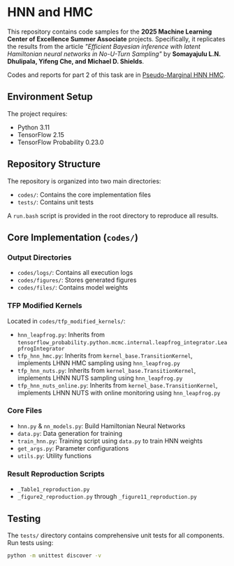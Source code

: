 # HNN and HMC

This repository contains code samples for the **2025 Machine Learning Center of Excellence Summer Associate** projects. Specifically, it replicates the results from the article *"Efficient Bayesian inference with latent Hamiltonian neural networks in No-U-Turn Sampling"* by **Somayajulu L.N. Dhulipala, Yifeng Che, and Michael D. Shields**.

Codes and reports for part 2 of this task are in [Pseudo-Marginal HNN HMC](https://github.com/HongxiaoChen/JPMC-part-2).

## Environment Setup

The project requires:
- Python 3.11
- TensorFlow 2.15  
- TensorFlow Probability 0.23.0

## Repository Structure

The repository is organized into two main directories:
- `codes/`: Contains the core implementation files
- `tests/`: Contains unit tests

A `run.bash` script is provided in the root directory to reproduce all results.

## Core Implementation (`codes/`)

### Output Directories
- `codes/logs/`: Contains all execution logs
- `codes/figures/`: Stores generated figures
- `codes/files/`: Contains model weights

### TFP Modified Kernels
Located in `codes/tfp_modified_kernels/`:
- `hnn_leapfrog.py`: Inherits from `tensorflow_probability.python.mcmc.internal.leapfrog_integrator.LeapfrogIntegrator`
- `tfp_hnn_hmc.py`: Inherits from `kernel_base.TransitionKernel`, implements LHNN HMC sampling using `hnn_leapfrog.py`
- `tfp_hnn_nuts.py`: Inherits from `kernel_base.TransitionKernel`, implements LHNN NUTS sampling using `hnn_leapfrog.py`
- `tfp_hnn_nuts_online.py`: Inherits from `kernel_base.TransitionKernel`, implements LHNN NUTS with online monitoring using `hnn_leapfrog.py`

### Core Files
- `hnn.py` & `nn_models.py`: Build Hamiltonian Neural Networks
- `data.py`: Data generation for training
- `train_hnn.py`: Training script using `data.py` to train HNN weights
- `get_args.py`: Parameter configurations
- `utils.py`: Utility functions

### Result Reproduction Scripts
- `_Table1_reproduction.py`
- `_figure2_reproduction.py` through `_figure11_reproduction.py`

## Testing

The `tests/` directory contains comprehensive unit tests for all components. Run tests using:

```bash
python -m unittest discover -v
